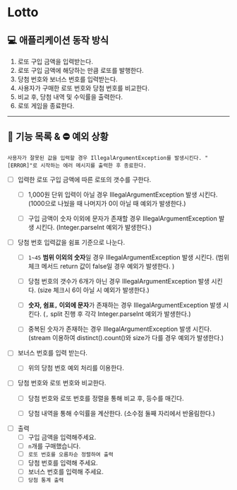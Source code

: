 # Lotto

## 💻 애플리케이션 동작 방식

1. 로또 구입 금액을 입력받는다.
2. 로또 구입 금액에 해당하는 만큼 로또를 발행한다.
3. 당첨 번호와 보너스 번호를 입력받는다.
4. 사용자가 구매한 로또 번호와 당첨 번호를 비교한다.
5. 비교 후, 당첨 내역 및 수익률을 출력한다.
6. 로또 게임을 종료한다.

---

## 📝 기능 목록 & ⛔️ 예외 상황

`사용자가 잘못된 값을 입력할 경우 IllegalArgumentException를 발생시킨다. "[ERROR]"로 시작하는 에러 메시지를 출력한 후 종료한다.`

- [ ] 입력한 로또 구입 금액에 따른 로또의 갯수를 구한다.
    - [ ] 1,000원 단위 입력이 아닐 경우 IllegalArgumentException 발생 시킨다. (1000으로 나눴을 때 나머지가 0이 아닐 때 예외가 발생한다.)
    - [ ] 구입 금액이 숫자 이외에 문자가 존재할 경우 IllegalArgumentException 발생 시킨다. (Integer.parseInt 예외가 발생한다.)


- [ ] 당첨 번호 입력값을 쉼표 기준으로 나눈다.
    - [ ] `1~45` **범위 이외의 숫자**일 경우 IllegalArgumentException 발생 시킨다. (범위 체크 메서드 return 값이 false일 경우 예외가 발생한다. )
    - [ ] 당첨 번호의 갯수가 6개가 아닌 경우 IllegalArgumentException 발생 시킨다. (size 체크시 6이 아닐 시 예외가 발생한다.)
    - [ ] **숫자, 쉼표`,` 이외에 문자**가 존재하는 경우 IllegalArgumentException 발생 시킨다. (`,` split 진행 후 각각 Integer.parseInt 예외가 발생한다.)
    - [ ] 중복된 숫자가 존재하는 경우 IllegalArgumentException 발생 시킨다. (stream 이용하여 distinct().count()와 size가 다를 경우 예외가 발생한다.)


- [ ] 보너스 번호를 입력 받는다.
    - [ ] 위의 당첨 번호 예외 처리를 이용한다.


- [ ] 당첨 번호와 로또 번호와 비교한다.
    - [ ] 당첨 번호와 로또 번호를 정렬을 통해 비교 후, 등수를 매긴다.
    - [ ] 당첨 내역을 통해 수익률을 계산한다. (소수점 둘째 자리에서 반올림한다.)


- [ ] 출력
    - [ ] 구입 금액을 입력해주세요.
    - [ ] `n`개를 구매했습니다.
    - [ ] `로또 번호를 오름차순 정렬하여 출력`
    - [ ] 당첨 번호를 입력해 주세요.
    - [ ] 보너스 번호를 입력해 주세요.
    - [ ] `당첨 통계 출력`
